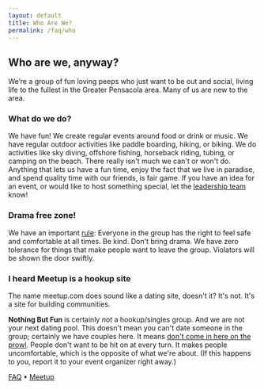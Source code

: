 ```yaml
---
layout: default
title: Who Are We?
permalink: /faq/who
---
```


## Who are we, anyway?

We’re a group of fun loving peeps who just want to be out and social, living life to the fullest in the Greater Pensacola area. Many of us are new to the area.

### What do we do?

We have fun!  We create regular events around food or drink or music.  We have regular outdoor activities like paddle boarding, hiking, or biking.  We do activities like sky diving, offshore fishing, horseback riding, tubing, or camping on the beach.  There really isn't much we can't or won't do. Anything that lets us have a fun time, enjoy the fact that we live in paradise, and spend quality time with our friends, is fair game.  If you have an idea for an event, or would like to host something special, let the [leadership team](https://www.meetup.com/pcola-fun/members/?op=leaders) know!

### Drama free zone!

We have an important [rule](/faq/rules): Everyone in the group has the right to feel safe and comfortable at all times. Be kind. Don't bring drama. We have zero tolerance for things that make people want to leave the group. Violators will be shown the door swiftly.

### I heard Meetup is a hookup site

The name meetup.com does sound like a dating site, doesn't it?  It's not. It's a site for building communities.

**Nothing But Fun** is certainly _not_ a hookup/singles group. And we are not your next dating pool. This doesn't mean you can't date someone in the group; certainly we have couples here. It means [don't come in here on the prowl](/faq/rules). People don't want to be hit on at every turn. It makes people uncomfortable, which is the opposite of what we're about. (If this happens to you, report it to your event organizer right away.)
 
[FAQ](/faq) • [Meetup](https://meetup.com/pcola-fun)